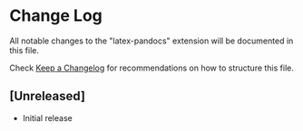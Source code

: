 # Change Log

All notable changes to the "latex-pandocs" extension will be documented in this file.

Check [Keep a Changelog](http://keepachangelog.com/) for recommendations on how to structure this file.

## [Unreleased]

- Initial release